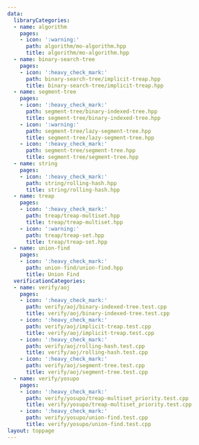 ```yaml
---
data:
  libraryCategories:
  - name: algorithm
    pages:
    - icon: ':warning:'
      path: algorithm/mo-algorithm.hpp
      title: algorithm/mo-algorithm.hpp
  - name: binary-search-tree
    pages:
    - icon: ':heavy_check_mark:'
      path: binary-search-tree/implicit-treap.hpp
      title: binary-search-tree/implicit-treap.hpp
  - name: segment-tree
    pages:
    - icon: ':heavy_check_mark:'
      path: segment-tree/binary-indexed-tree.hpp
      title: segment-tree/binary-indexed-tree.hpp
    - icon: ':warning:'
      path: segment-tree/lazy-segment-tree.hpp
      title: segment-tree/lazy-segment-tree.hpp
    - icon: ':heavy_check_mark:'
      path: segment-tree/segment-tree.hpp
      title: segment-tree/segment-tree.hpp
  - name: string
    pages:
    - icon: ':heavy_check_mark:'
      path: string/rolling-hash.hpp
      title: string/rolling-hash.hpp
  - name: treap
    pages:
    - icon: ':heavy_check_mark:'
      path: treap/treap-multiset.hpp
      title: treap/treap-multiset.hpp
    - icon: ':warning:'
      path: treap/treap-set.hpp
      title: treap/treap-set.hpp
  - name: union-find
    pages:
    - icon: ':heavy_check_mark:'
      path: union-find/union-find.hpp
      title: Union Find
  verificationCategories:
  - name: verify/aoj
    pages:
    - icon: ':heavy_check_mark:'
      path: verify/aoj/binary-indexed-tree.test.cpp
      title: verify/aoj/binary-indexed-tree.test.cpp
    - icon: ':heavy_check_mark:'
      path: verify/aoj/implicit-treap.test.cpp
      title: verify/aoj/implicit-treap.test.cpp
    - icon: ':heavy_check_mark:'
      path: verify/aoj/rolling-hash.test.cpp
      title: verify/aoj/rolling-hash.test.cpp
    - icon: ':heavy_check_mark:'
      path: verify/aoj/segment-tree.test.cpp
      title: verify/aoj/segment-tree.test.cpp
  - name: verify/yosupo
    pages:
    - icon: ':heavy_check_mark:'
      path: verify/yosupo/treap-multiset_priority.test.cpp
      title: verify/yosupo/treap-multiset_priority.test.cpp
    - icon: ':heavy_check_mark:'
      path: verify/yosupo/union-find.test.cpp
      title: verify/yosupo/union-find.test.cpp
layout: toppage
---
```

